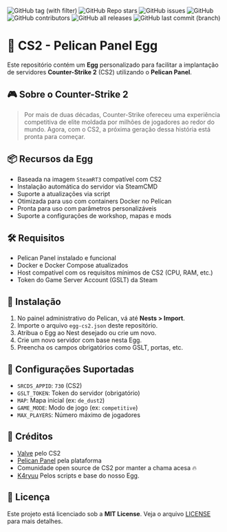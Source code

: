 <a name="readme-top"></a>

![GitHub tag (with filter)](https://img.shields.io/github/v/tag/arthjhon/CS2-Egg?style=for-the-badge&label=Version)
![GitHub Repo stars](https://img.shields.io/github/stars/arthjhon/CS2-Egg?style=for-the-badge)
![GitHub issues](https://img.shields.io/github/issues/arthjhon/CS2-Egg?style=for-the-badge)
![GitHub](https://img.shields.io/github/license/arthjhon/CS2-Egg?style=for-the-badge)
![GitHub contributors](https://img.shields.io/github/contributorsarthjhon/CS2-Egg?style=for-the-badge)
![GitHub all releases](https://img.shields.io/github/downloads/arthjhon/CS2-Egg/total?style=for-the-badge)
![GitHub last commit (branch)](https://img.shields.io/github/last-commit/arthjhon/CS2-Egg/dev?style=for-the-badge)


# 🥚 CS2 - Pelican Panel Egg

Este repositório contém um **Egg** personalizado para facilitar a implantação de servidores **Counter-Strike 2** (CS2) utilizando o **Pelican Panel**.

## 🎮 Sobre o Counter-Strike 2

> Por mais de duas décadas, Counter-Strike ofereceu uma experiência competitiva de elite moldada por milhões de jogadores ao redor do mundo. Agora, com o CS2, a próxima geração dessa história está pronta para começar.

## 📦 Recursos da Egg

- Baseada na imagem `SteamRT3` compatível com CS2
- Instalação automática do servidor via SteamCMD
- Suporte a atualizações via script
- Otimizada para uso com containers Docker no Pelican
- Pronta para uso com parâmetros personalizáveis
- Suporte a configurações de workshop, mapas e mods

## 🛠️ Requisitos

- Pelican Panel instalado e funcional
- Docker e Docker Compose atualizados
- Host compatível com os requisitos mínimos de CS2 (CPU, RAM, etc.)
- Token do Game Server Account (GSLT) da Steam

## 🚀 Instalação

1. No painel administrativo do Pelican, vá até **Nests > Import**.
2. Importe o arquivo `egg-cs2.json` deste repositório.
3. Atribua o Egg ao Nest desejado ou crie um novo.
4. Crie um novo servidor com base nesta Egg.
5. Preencha os campos obrigatórios como GSLT, portas, etc.

## 🔧 Configurações Suportadas

- `SRCDS_APPID`: `730` (CS2)
- `GSLT_TOKEN`: Token do servidor (obrigatório)
- `MAP`: Mapa inicial (ex: `de_dust2`)
- `GAME_MODE`: Modo de jogo (ex: `competitive`)
- `MAX_PLAYERS`: Número máximo de jogadores

## 📣 Créditos

- [Valve](https://www.valvesoftware.com/) pelo CS2
- [Pelican Panel](https://github.com/pelican-panel) pela plataforma
- Comunidade open source de CS2 por manter a chama acesa 🔥
- [K4ryuu](https://github.com/K4ryuu/CS2-Egg/tree/dev) Pelos scripts e base do nosso Egg.

## 📄 Licença

Este projeto está licenciado sob a **MIT License**. Veja o arquivo [LICENSE](./LICENSE) para mais detalhes.
